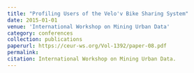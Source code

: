 ```yaml
---
title: "Profiling Users of the Velo'v Bike Sharing System"
date: 2015-01-01
venue: 'International Workshop on Mining Urban Data'
category: conferences
collection: publications
paperurl: https://ceur-ws.org/Vol-1392/paper-08.pdf
permalink: 
citation: International Workshop on Mining Urban Data.
---
```


